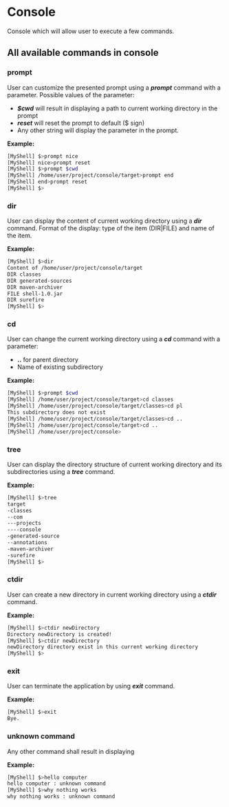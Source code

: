 # Console
Console which will allow user to execute a few commands.

## All available commands in console
### prompt
User can customize the presented prompt using a ***prompt*** command with a parameter.
Possible values of the parameter:
* ***$cwd*** will result in displaying a path to current working directory in the prompt
* ***reset*** will reset the prompt to default ($ sign)
* Any other string will display the parameter in the prompt.

**Example:**
```sh
[MyShell] $>prompt nice
[MyShell] nice>prompt reset
[MyShell] $>prompt $cwd
[MyShell] /home/user/project/console/target>prompt end
[MyShell] end>prompt reset
[MyShell] $>
```

### dir
User can display the content of current working directory using a ***dir*** command.
Format of the display: type of the item (DIR|FILE) and name of the item.

**Example:**
```sh
[MyShell] $>dir
Content of /home/user/project/console/target
DIR classes
DIR generated-sources
DIR maven-archiver
FILE shell-1.0.jar
DIR surefire
[MyShell] $>
```

### cd
User can change the current working directory using a ***cd*** command with a parameter:
* **..** for parent directory
* Name of existing subdirectory

**Example:**
```sh
[MyShell] $>prompt $cwd
[MyShell] /home/user/project/console/target>cd classes
[MyShell] /home/user/project/console/target/classes>cd pl
This subdirectory does not exist
[MyShell] /home/user/project/console/target/classes>cd ..
[MyShell] /home/user/project/console/target>cd ..
[MyShell] /home/user/project/console>
```

### tree
User can display the directory structure of current working directory
and its subdirectories using a ***tree*** command.

**Example:**
 ```sh
 [MyShell] $>tree
 target
 -classes
 --com
 ---projects
 ----console
 -generated-source
 --annotations
 -maven-archiver
 -surefire
 [MyShell] $>
 ```
### ctdir
User can create a new directory in current working directory using a ***ctdir*** command.

**Example:**
 ```sh
 [MyShell] $>ctdir newDirectory
 Directory newDirectory is created!
 [MyShell] $>ctdir newDirectory
 newDirectory directory exist in this current working directory
 [MyShell] $>
 ```

### exit
User can terminate the application by using ***exit*** command.

**Example:**
```sh
[MyShell] $>exit
Bye.
```

### unknown command
Any other command shall result in displaying

**Example:**
```sh
[MyShell] $>hello computer
hello computer : unknown command
[MyShell] $>why nothing works
why nothing works : unknown command
```

